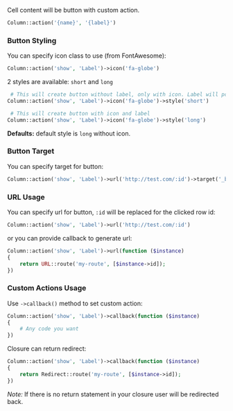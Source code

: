 Cell content will be button with custom action.

```php
Column::action('{name}', '{label}')
```

### Button Styling

You can specify icon class to use (from FontAwesome):

```php
Column::action('show', 'Label')->icon('fa-globe')
```

2 styles are available: `short` and `long`

```php
 # This will create button without label, only with icon. Label will popup on hover.
Column::action('show', 'Label')->icon('fa-globe')->style('short')

 # This will create button with icon and label
Column::action('show', 'Label')->icon('fa-globe')->style('long')
```

**Defaults:** default style is `long` without icon.

### Button Target

You can specify target for button:

```php
Column::action('show', 'Label')->url('http://test.com/:id')->target('_blank')
```

### URL Usage

You can specify url for button, `:id` will be replaced for the clicked row id:

```php
Column::action('show', 'Label')->url('http://test.com/:id')
```

or you can provide callback to generate url:

```php
Column::action('show', 'Label')->url(function ($instance)
{
	return URL::route('my-route', [$instance->id]);
})
```

### Custom Actions Usage

Use `->callback()` method to set custom action:

```php
Column::action('show', 'Label')->callback(function ($instance)
{
	# Any code you want
})
```

Closure can return redirect:

```php
Column::action('show', 'Label')->callback(function ($instance)
{
	return Redirect::route('my-route', [$instance->id]);
})
```

*Note:* If there is no return statement in your closure user will be redirected back.